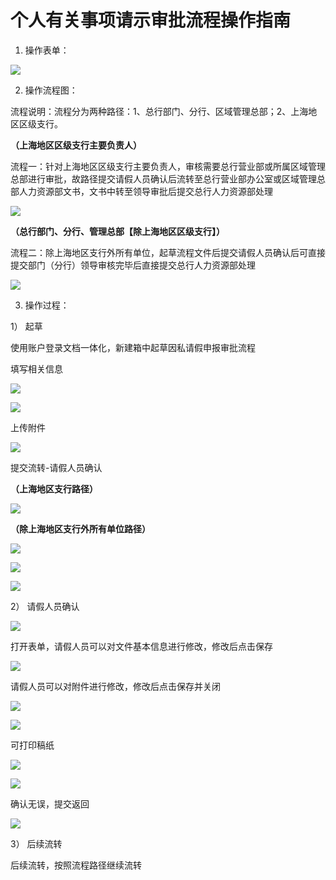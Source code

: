 # 个人有关事项请示审批流程操作指南

1. 操作表单：

![](/images/1-3-1-1.png)

2. 操作流程图：

流程说明：流程分为两种路径：1、总行部门、分行、区域管理总部；2、上海地区区级支行。

**（上海地区区级支行主要负责人）**

流程一：针对上海地区区级支行主要负责人，审核需要总行营业部或所属区域管理总部进行审批，故路径提交请假人员确认后流转至总行营业部办公室或区域管理总部人力资源部文书，文书中转至领导审批后提交总行人力资源部处理

![](/images/1-3-1-2.png)

**（总行部门、分行、管理总部【除上海地区区级支行】）**

流程二：除上海地区支行外所有单位，起草流程文件后提交请假人员确认后可直接提交部门（分行）领导审核完毕后直接提交总行人力资源部处理

![](/images/1-3-1-3.png)

3. 操作过程：

1） 起草

使用账户登录文档一体化，新建箱中起草因私请假申报审批流程

填写相关信息

![](/images/1-3-1-4.png)

![](/images/1-3-1-5.png)

上传附件

![](/images/1-3-1-6.png)

提交流转-请假人员确认

**（上海地区支行路径）**

![](/images/1-3-1-7.png)

**（除上海地区支行外所有单位路径）**

![](/images/1-3-1-8.png)

![](/images/1-3-1-9.png)

![](/images/1-3-1-10.png)

2） 请假人员确认

![](/images/1-3-1-11.png)

打开表单，请假人员可以对文件基本信息进行修改，修改后点击保存

![](/images/1-3-1-12.png)

请假人员可以对附件进行修改，修改后点击保存并关闭

![](/images/1-3-1-13.png)

![](/images/1-3-1-14.png)

可打印稿纸

![](/images/1-3-1-15.png)

![](/images/1-3-1-16.png)

确认无误，提交返回

![](/images/1-3-1-17.png)

3） 后续流转

后续流转，按照流程路径继续流转
